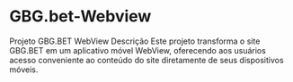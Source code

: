 # GBG.bet-Webview
 Projeto GBG.BET WebView Descrição Este projeto transforma o site GBG.BET em um aplicativo móvel WebView, oferecendo aos usuários acesso conveniente ao conteúdo do site diretamente de seus dispositivos móveis.
